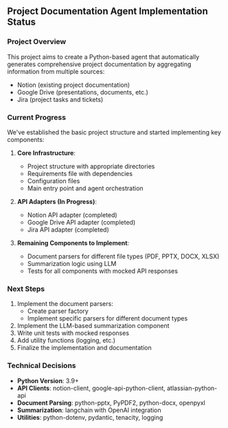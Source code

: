 ## Project Documentation Agent Implementation Status

### Project Overview
This project aims to create a Python-based agent that automatically generates comprehensive project documentation by aggregating information from multiple sources:
- Notion (existing project documentation)
- Google Drive (presentations, documents, etc.)
- Jira (project tasks and tickets)

### Current Progress
We've established the basic project structure and started implementing key components:

1. **Core Infrastructure**:
   - Project structure with appropriate directories
   - Requirements file with dependencies
   - Configuration files
   - Main entry point and agent orchestration

2. **API Adapters (In Progress)**:
   - Notion API adapter (completed)
   - Google Drive API adapter (completed)
   - Jira API adapter (completed)

3. **Remaining Components to Implement**:
   - Document parsers for different file types (PDF, PPTX, DOCX, XLSX)
   - Summarization logic using LLM
   - Tests for all components with mocked API responses

### Next Steps
1. Implement the document parsers:
   - Create parser factory
   - Implement specific parsers for different document types
2. Implement the LLM-based summarization component
3. Write unit tests with mocked responses
4. Add utility functions (logging, etc.)
5. Finalize the implementation and documentation

### Technical Decisions
- **Python Version**: 3.9+
- **API Clients**: notion-client, google-api-python-client, atlassian-python-api
- **Document Parsing**: python-pptx, PyPDF2, python-docx, openpyxl
- **Summarization**: langchain with OpenAI integration
- **Utilities**: python-dotenv, pydantic, tenacity, logging
